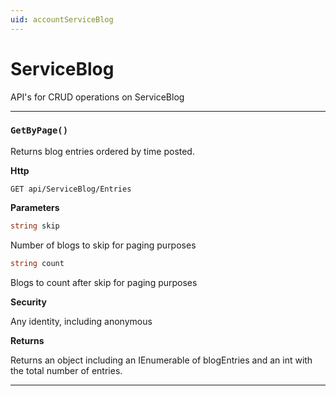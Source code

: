 ```yaml
---
uid: accountServiceBlog
---
```


ServiceBlog
=======================================================

API's for CRUD operations on ServiceBlog

***

### `GetByPage()`

Returns blog entries ordered by time posted.

**Http**

`GET api/ServiceBlog/Entries`

**Parameters**

```csharp
string skip
```
Number of blogs to skip for paging purposes
```csharp
string count
```
Blogs to count after skip for paging purposes


**Security**

Any identity, including anonymous

**Returns**

Returns an object including an IEnumerable of blogEntries and an int with the total number of entries.

***
